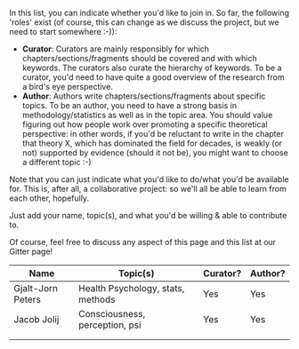 In this list, you can indicate whether you'd like to join in. So far, the following 'roles' exist (of course, this can change as we discuss the project, but we need to start somewhere :-)):

- **Curator**: Curators are mainly responsibly for which chapters/sections/fragments should be covered and with which keywords. The curators also curate the hierarchy of keywords. To be a curator, you'd need to have quite a good overview of the research from a bird's eye perspective.
- **Author**: Authors write chapters/sections/fragments about specific topics. To be an author, you need to have a strong basis in methodology/statistics as well as in the topic area. You should value figuring out how people work over promoting a specific theoretical perspective: in other words, if you'd be reluctant to write in the chapter that theory X, which has dominated the field for decades, is weakly (or not) supported by evidence (should it not be), you might want to choose a different topic :-)

Note that you can just indicate what you'd like to do/what you'd be available for. This is, after all, a collaborative project: so we'll all be able to learn from each other, hopefully.

Just add your name, topic(s), and what you'd be willing & able to contribute to.

Of course, feel free to discuss any aspect of this page and this list at our Gitter page!

| Name                       | Topic(s)                                | Curator? | Author? |
|----------------------------|-----------------------------------------|----------|---------|
| Gjalt-Jorn Peters          | Health Psychology, stats, methods       |  Yes     | Yes     |
| Jacob Jolij                | Consciousness, perception, psi          |  Yes     | Yes     |
|                            |                                         |          |         |
|                            |                                         |          |         |
